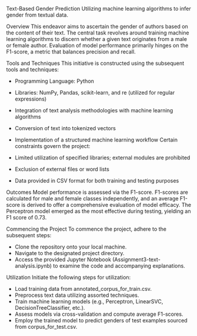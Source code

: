 Text-Based Gender Prediction
Utilizing machine learning algorithms to infer gender from textual data.

Overview
This endeavor aims to ascertain the gender of authors based on the content of their text. The central task revolves around training machine learning algorithms to discern whether a given text originates from a male or female author. Evaluation of model performance primarily hinges on the F1-score, a metric that balances precision and recall.

Tools and Techniques
This initiative is constructed using the subsequent tools and techniques:

- Programming Language: Python
- Libraries: NumPy, Pandas, scikit-learn, and re (utilized for regular expressions)
- Integration of text analysis methodologies with machine learning algorithms
- Conversion of text into tokenized vectors
- Implementation of a structured machine learning workflow
Certain constraints govern the project:

- Limited utilization of specified libraries; external modules are prohibited
- Exclusion of external files or word lists
- Data provided in CSV format for both training and testing purposes

Outcomes
Model performance is assessed via the F1-score.
F1-scores are calculated for male and female classes independently, and an average F1-score is derived to offer a comprehensive evaluation of model efficacy.
The Perceptron model emerged as the most effective during testing, yielding an F1 score of 0.73.

Commencing the Project
To commence the project, adhere to the subsequent steps:

- Clone the repository onto your local machine.
- Navigate to the designated project directory.
- Access the provided Jupyter Notebook (Assignment3-text-analysis.ipynb) to examine the code and accompanying explanations.

Utilization
Initiate the following steps for utilization:

- Load training data from annotated_corpus_for_train.csv.
- Preprocess text data utilizing assorted techniques.
- Train machine learning models (e.g., Perceptron, LinearSVC, DecisionTreeClassifier, etc.).
- Assess models via cross-validation and compute average F1-scores.
- Employ the trained model to predict genders of test examples sourced from corpus_for_test.csv.

